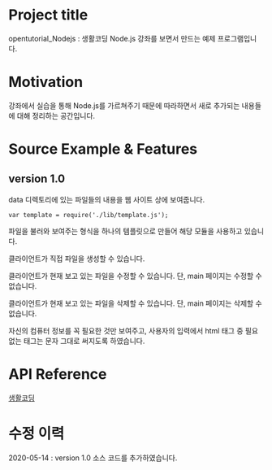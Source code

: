# Project title
  
opentutorial_Nodejs : 생활코딩 Node.js 강좌를 보면서 만드는 예제 프로그램입니다.  
  
# Motivation
  
강좌에서 실습을 통해 Node.js를 가르쳐주기 때문에 따라하면서 새로 추가되는 내용들에 대해 정리하는 공간입니다.  
  
# Source Example & Features
  
## version 1.0
  
data 디렉토리에 있는 파일들의 내용을 웹 사이트 상에 보여줍니다.  
  
	var template = require('./lib/template.js');
  
파일을 불러와 보여주는 형식을 하나의 템플릿으로 만들어 해당 모듈을 사용하고 있습니다.  
  
클라이언트가 직접 파일을 생성할 수 있습니다.  
  
클라이언트가 현재 보고 있는 파일을 수정할 수 있습니다. 단, main 페이지는 수정할 수 없습니다.  
  
클라이언트가 현재 보고 있는 파일을 삭제할 수 있습니다. 단, main 페이지는 삭제할 수 없습니다.  
  
자신의 컴퓨터 정보를 꼭 필요한 것만 보여주고, 사용자의 입력에서 html 태그 중 필요 없는 태그는 문자 그대로 써지도록 하였습니다.  
  
# API Reference
  
<a href = "https://opentutorials.org/course/1" target = "_blank">생활코딩</a>  
  
# 수정 이력
  
2020-05-14 : version 1.0 소스 코드를 추가하였습니다.
